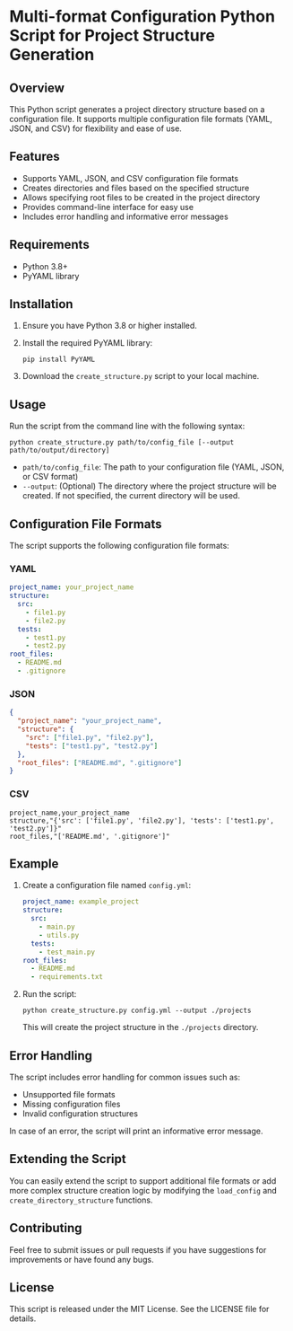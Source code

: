 # Multi-format Configuration Python Script for Project Structure Generation

## Overview

This Python script generates a project directory structure based on a configuration file. It supports multiple configuration file formats (YAML, JSON, and CSV) for flexibility and ease of use.

## Features

- Supports YAML, JSON, and CSV configuration file formats
- Creates directories and files based on the specified structure
- Allows specifying root files to be created in the project directory
- Provides command-line interface for easy use
- Includes error handling and informative error messages

## Requirements

- Python 3.8+
- PyYAML library

## Installation

1. Ensure you have Python 3.8 or higher installed.
2. Install the required PyYAML library:

   ```
   pip install PyYAML
   ```

3. Download the `create_structure.py` script to your local machine.

## Usage

Run the script from the command line with the following syntax:

```
python create_structure.py path/to/config_file [--output path/to/output/directory]
```

- `path/to/config_file`: The path to your configuration file (YAML, JSON, or CSV format)
- `--output`: (Optional) The directory where the project structure will be created. If not specified, the current directory will be used.

## Configuration File Formats

The script supports the following configuration file formats:

### YAML

```yaml
project_name: your_project_name
structure:
  src:
    - file1.py
    - file2.py
  tests:
    - test1.py
    - test2.py
root_files:
  - README.md
  - .gitignore
```

### JSON

```json
{
  "project_name": "your_project_name",
  "structure": {
    "src": ["file1.py", "file2.py"],
    "tests": ["test1.py", "test2.py"]
  },
  "root_files": ["README.md", ".gitignore"]
}
```

### CSV

```
project_name,your_project_name
structure,"{'src': ['file1.py', 'file2.py'], 'tests': ['test1.py', 'test2.py']}"
root_files,"['README.md', '.gitignore']"
```

## Example

1. Create a configuration file named `config.yml`:

   ```yaml
   project_name: example_project
   structure:
     src:
       - main.py
       - utils.py
     tests:
       - test_main.py
   root_files:
     - README.md
     - requirements.txt
   ```

2. Run the script:

   ```
   python create_structure.py config.yml --output ./projects
   ```

   This will create the project structure in the `./projects` directory.

## Error Handling

The script includes error handling for common issues such as:

- Unsupported file formats
- Missing configuration files
- Invalid configuration structures

In case of an error, the script will print an informative error message.

## Extending the Script

You can easily extend the script to support additional file formats or add more complex structure creation logic by modifying the `load_config` and `create_directory_structure` functions.

## Contributing

Feel free to submit issues or pull requests if you have suggestions for improvements or have found any bugs.

## License

This script is released under the MIT License. See the LICENSE file for details.
